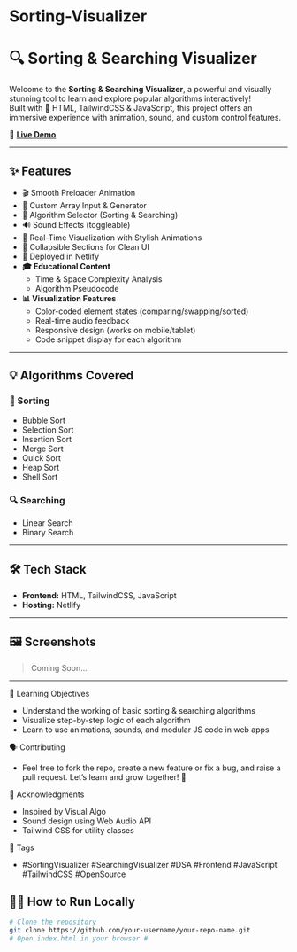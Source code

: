 # Sorting-Visualizer

# 🔍 Sorting & Searching Visualizer

Welcome to the **Sorting & Searching Visualizer**, a powerful and visually stunning tool to learn and explore popular algorithms interactively!  
Built with 💖 HTML, TailwindCSS & JavaScript, this project offers an immersive experience with animation, sound, and custom control features.

🚀 **[Live Demo](https://sortingvisualizerbykarina.netlify.app/)** 

----

## ✨ Features

- 🎬 Smooth Preloader Animation
- 🧮 Custom Array Input & Generator
- 🧠 Algorithm Selector (Sorting & Searching)
- 🔊 Sound Effects (toggleable)
- 🔄 Real-Time Visualization with Stylish Animations
- 🧾 Collapsible Sections for Clean UI
- 🚀 Deployed in Netlify 
- **🎓 Educational Content**
  - Time & Space Complexity Analysis
  - Algorithm Pseudocode
- **📊 Visualization Features**
  - Color-coded element states (comparing/swapping/sorted)
  - Real-time audio feedback
  - Responsive design (works on mobile/tablet)
  - Code snippet display for each algorithm

---

## 💡 Algorithms Covered

### 🔢 Sorting
- Bubble Sort
- Selection Sort
- Insertion Sort
- Merge Sort
- Quick Sort
- Heap Sort
- Shell Sort

### 🔍 Searching
- Linear Search
- Binary Search

---

## 🛠️ Tech Stack

- **Frontend:** HTML, TailwindCSS, JavaScript
- **Hosting:** Netlify

---

## 🖼️ Screenshots

> Coming Soon...

---

🧠 Learning Objectives
- Understand the working of basic sorting & searching algorithms
- Visualize step-by-step logic of each algorithm
- Learn to use animations, sounds, and modular JS code in web apps


🗣️ Contributing
- Feel free to fork the repo, create a new feature or fix a bug, and raise a pull request.
Let’s learn and grow together! 🌱


🙏 Acknowledgments
- Inspired by Visual Algo
- Sound design using Web Audio API
- Tailwind CSS for utility classes


📌 Tags
- #SortingVisualizer #SearchingVisualizer #DSA #Frontend #JavaScript #TailwindCSS #OpenSource


## 🧑‍💻 How to Run Locally

```bash
# Clone the repository
git clone https://github.com/your-username/your-repo-name.git
# Open index.html in your browser #








